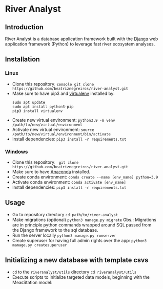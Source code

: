 # River Analyst

## Introduction
River Analyst is a database application framework built with the [Django](https://www.djangoproject.com/) web application framework (Python) to leverage fast river ecosystem analyses. 

## Installation
### Linux
- Clone this repository: 
    ```console git clone https://github.com/beatriznegreiros/river-analyst.git```
- Make sure to have pip3 and [virtualenv](https://pypi.org/project/virtualenv/) installed by: 
    ```console
    sudo apt update
    sudo apt install python3-pip
    pip3 install virtualenv
    ```
- Create new virtual environment:
    ``python3.9 -m venv /path/to/new/virtual/environment``
- Activate new virtual environment:
    ``source /path/to/new/virtual/environment/bin/activate``
- Install dependencies:
    ``pip3 install -r requirements.txt``
  
### Windows
- Clone this repository: 
    `` git clone https://github.com/beatriznegreiros/river-analyst.git``
- Make sure to have [Anaconda](https://docs.anaconda.com/anaconda/install/index.html) installed.
- Create conda environment: 
    ``conda create --name [env_name] python=3.9``
- Activate conda environment:
    ``conda activate [env_name]``
- Install dependencies:
    ``pip3 install -r requirements.txt ``

    
## Usage

- Go to repository directory
    ``cd path/to/river-analyst``
- Make migrations (optional)
    ``python3 manage.py migrate``
Obs.: Migrations are in principle python commands wrapped around SQL passed from the Django framework to the sql database.
- Run the server locally
    ``python3 manage.py runserver``
- Create superuser for having full admin rights over the app:
    ``python3 manage.py createsuperuser``
  
## Initializing a new database with template csvs
- ``cd`` to the ``riveranalyst/utils`` directory
    ``cd riveranalyst/utils``
- Execute scripts to initialize targeted data models, beginning with the MeasStation model:
    
